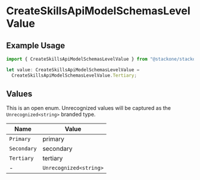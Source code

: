 # CreateSkillsApiModelSchemasLevelValue

## Example Usage

```typescript
import { CreateSkillsApiModelSchemasLevelValue } from "@stackone/stackone-client-ts/sdk/models/shared";

let value: CreateSkillsApiModelSchemasLevelValue =
  CreateSkillsApiModelSchemasLevelValue.Tertiary;
```

## Values

This is an open enum. Unrecognized values will be captured as the `Unrecognized<string>` branded type.

| Name                   | Value                  |
| ---------------------- | ---------------------- |
| `Primary`              | primary                |
| `Secondary`            | secondary              |
| `Tertiary`             | tertiary               |
| -                      | `Unrecognized<string>` |